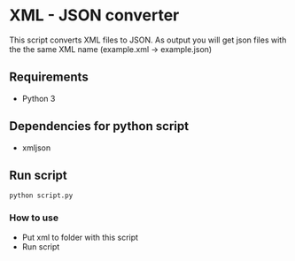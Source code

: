 # XML - JSON converter

This script converts XML files to JSON. As output you will get json files with the the same XML name (example.xml -> example.json) 

## Requirements
* Python 3<br />
    
## Dependencies for python script
* xmljson

## Run script
```shell
python script.py
```

### How to use
 * Put xml to folder with this script
 * Run script
